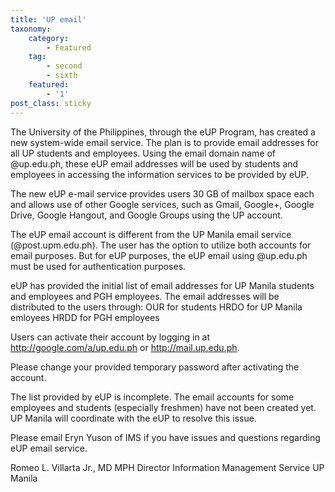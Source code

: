 ```yaml
---
title: 'UP email'
taxonomy:
    category:
        - Featured
    tag:
        - second
        - sixth
    featured:
        - '1'
post_class: sticky
---
```


The University of the Philippines, through the eUP Program, has created a new system-wide email service. The plan is to provide email addresses for all UP students and employees. Using the email domain name of @up.edu.ph, these eUP email addresses will be used by students and employees in accessing the information services to be provided by eUP.

The new eUP e-mail service provides users 30 GB of mailbox space each and allows use of other Google services, such as Gmail, Google+, Google Drive, Google Hangout, and Google Groups using the UP account.

The eUP email account is different from the UP Manila email service (@post.upm.edu.ph). The user has the option to utilize both accounts for email purposes. But for eUP purposes, the eUP email using @up.edu.ph must be used for authentication purposes.

eUP has provided the initial list of email addresses for UP Manila students and employees and PGH employees. The email addresses will be distributed to the users through:
OUR for students
HRDO for UP Manila emloyees
HRDD for PGH employees

Users can activate their account by logging in at http://google.com/a/up.edu.ph or http://mail.up.edu.ph.

Please change your provided temporary password after activating the account.

The list provided by eUP is incomplete. The email accounts for some employees and students (especially freshmen) have not been created yet. UP Manila will coordinate with the eUP to resolve this issue.

Please email Eryn Yuson of IMS if you have issues and questions regarding eUP email service.

Romeo L. Villarta Jr., MD MPH
Director
Information Management Service
UP Manila
